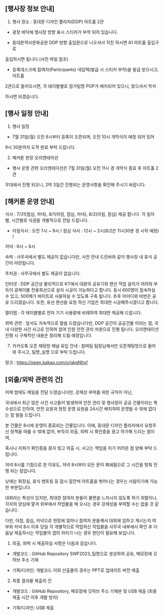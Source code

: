 ## [행사장 정보 안내]

1. 행사 장소 : 동대문 디자인 플라자(DDP) 아트홀 2관

- 광장 바닥에 행사장 방향 표시 스티커가 부착 되어 있습니다.

- 동대문역사문화공원 DDP 방향 출입문으로 나오셔서 직진 하시면 A1 아트홀 출입구로

출입하시면 됩니다.(사진 파일 참조)

- 등록데스크에 참여자(Participants) 네임택(발급 시 스티커 부착)을 발급 받으시고, 아트홀

2관으로 들어오시면, 각 테이블별로 참가팀명 POP가 배치되어 있으니, 찾으셔서 착석

하시면 되겠습니다.

 

## [행사 일정 안내]

1. 행사 일정

- 7월 31일(월) 오전 8시부터 등록이 오픈되며, 오전 10시 개막식이 예정 되어 있어

9시 30분까지 도착 완료 부탁 드립니다.

2. 해커톤 현장 오리엔테이션

- 행사 운영 관련 오리엔테이션은 7월 31일(월) 오전 11시 경 개막식 종료 후 아트홀 2관

무대에서 진행 되오니, 2박 3일간 진행되는 운영사항을 확인해 주시기 바랍니다.

 

## [해커톤 운영 안내]

식사 : 7/31(점심, 저녁), 8/1(아침, 점심, 저녁), 8/2(아침, 점심) 제공 합니다. 각 일자별, 시간별로 식권을 개별적으로 전달 드립니다.

- 아침식사 : 오전 7시 ~ 9시 / 점심 식사 : 12시 ~ 2시(8/2은 11시30분 경 시작 예정) /

저녁 : 6시 ~ 8시

숙박 : 사무국에서 별도 제공이 없습니다만, 사전 안내 드린바와 같이 행사장 내 휴식 공간이 마련됩니다.

주차권 : 사무국에서 별도 제공이 없습니다.

인터넷 : DDP 공간상 물리적으로 KT에서 대량의 공유기와 랜선 작업 설치가 어려워 부득이 광케이블 전용회선으로 설치 시공이 가능하다고 합니다. 동시 600명이 접속하실 수 있고, 500메가 바이트로 사용하실 수 있도록 구축 됩니다. 추후 아이디와 비번은 공유 드리겠습니다. 또한, 유선 랜선을 요청 하신 기업은 최대한 시공해주시겠다고 합니다.

멀티탭 : 각 테이블별로 전자 기기 사용량에 비례하여 최대한 제공해 드립니다.

외박 관련 : 앞서도 지속적으로 말씀 드렸습니다만, DDP 공간이 공공건물 이라는 점, 국내 다양한 사건 사고로 인하여 참여 인원 안전 관리 차원으로 진행 됩니다. 오리엔테이션 진행 시 구체적인 내용은 정리해 드릴 예정입니다.

7. 카카오톡 오픈 채팅방 채널 유입 안내 : 참여팀 팀장님께서만 오픈채팅방으로 들어와 주시고, 팀명_실명 으로 부탁 드립니다.

링크 : https://open.kakao.com/o/gkgNItxf




## [외출/외박 관련의 건]

어제 밤에도 메일을 전달 드렸습니다만, 강제성 부여를 위한 규칙이 아닌,

국내에서 최근 많은 사건 사고들이 발생하여 안전 관리 및 행사장이 공공 건물이라는 특수성으로 인하여, 안전 요원과 현장 운영 요원을 24시간 배치하여 운영될 수 밖에 없다는 점 말씀 드립니다.

본 건물은 8시에 운영이 종료되는 건물입니다. 이에, 동대문 디자인 플라자에서 요청주신 정책을 따를 수 밖에 없어, 부득이 외출, 외박 시 확인증을 끊고 허가해 드리는 점이며,

혹시나 저희가 확인증을 끊지 않고 외출 시, 사고는 책임을 지기 어려운 점 양해 부탁 드립니다.

저녁 8시를 기점으로 한 이유도, 저녁 8시부터 모든 문이 폐쇄됨으로 그 시간을 맞춰 진행 되는 점입니다.

낮에는 화장실, 휴식 멘토링 등 잠시 잠깐씩 아트홀을 벗어나는 경우는 사람이기에 가능한 부분입니다.

대회라는 특성이 있지만, 최대한 참여자 분들이 불편을 느끼시지 않도록 하기 위함이나, 각자의 양심에 맡겨 외부에서 작업물을 해 오시는 경우 강제성을 부여할 수는 없을 것 같습니다.

다만, 아침, 점심, 저녁으로 현장에 얼마나 참여자 분들께서 대회에 임하고 계시는지 여부와 저녁 8시 이후 당일 각 개별적으로 작업하신 작업물을 사무국 내부에서 확인 후 다음날 제출하시는 작업물의 갭의 차이가 나는 경우 판단이 필요해 보입니다.

 
1. 외출, 외박 시 제출하실 사항은 다음과 같습니다.

- 개발코드 : GitHub Repository SWF2023_팀명으로 생성하여 공유, 메모장에 깃허브 주소 기재

- 기획/디자인: 개발코드 이외 산출물의 경우는 PPT로 업데이트 버전 제출

 

2. 최종 결과물 제출의 건

- 개발코드 : GitHub Repository, 메모장에 깃허브 주소 기재본 및 USB 제출 (최종 제출 시간 이후 개발 방지)

- 기획/디자인: USB 제출
